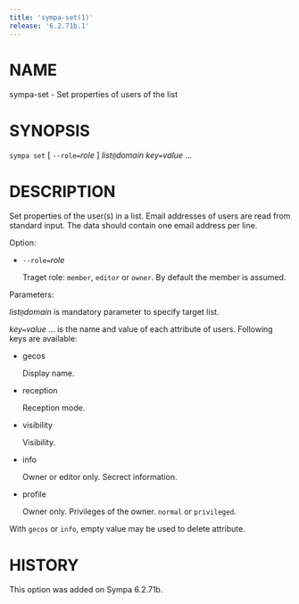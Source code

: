 ```yaml
---
title: 'sympa-set(1)'
release: '6.2.71b.1'
---
```


# NAME

sympa-set - Set properties of users of the list

# SYNOPSIS

`sympa set` \[ `--role=`_role_ \] _list_`@`_domain_ _key_`=`_value_ ...

# DESCRIPTION

Set properties of the user(s) in a list. Email addresses of users are read
from standard input.
The data should contain one email address per line.

Option:

- `--role=`_role_

    Traget role: `member`, `editor` or `owner`.
    By default the member is assumed.

Parameters:

_list_`@`_domain_
is mandatory parameter to specify target list.

_key_`=`_value_ ...
is the name and value of each attribute of users.
Following keys are available:

- gecos

    Display name.

- reception

    Reception mode.

- visibility

    Visibility.

- info

    Owner or editor only.  Secrect information.

- profile

    Owner only.
    Privileges of the owner.  `normal` or `privileged`.

With `gecos` or `info`,
empty value may be used to delete attribute.

# HISTORY

This option was added on Sympa 6.2.71b.
